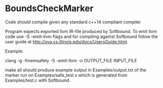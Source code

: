 # BoundsCheckMarker

Code should compile given any standard c++14 compliant compiler

Program expects exported llvm IR-file produced by Softbound.
To emit llvm code use -S -emit-llvm flags and for compiling against Softbound
follow the user guide at http://sva.cs.illinois.edu/docs/UsersGuide.html.

Example:

clang -g -fmemsafety -S -emit-llvm -o OUTPUT_FILE INPUT_FILE

make all should produce example output in Examples/output.txt of the marker run 
on Examples/safe_test.s which is generated from Examples/test.c with Softbound.